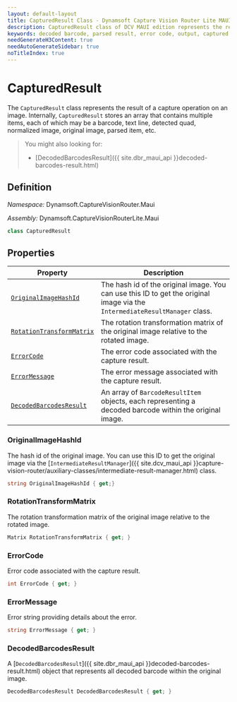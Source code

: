 ```yaml
---
layout: default-layout
title: CapturedResult Class - Dynamsoft Capture Vision Router Lite MAUI
description: CapturedResult class of DCV MAUI edition represents the result of a capture operation on an image.
keywords: decoded barcode, parsed result, error code, output, captured result
needGenerateH3Content: true
needAutoGenerateSidebar: true
noTitleIndex: true
---
```


# CapturedResult

The `CapturedResult` class represents the result of a capture operation on an image. Internally, `CapturedResult` stores an array that contains multiple items, each of which may be a barcode, text line, detected quad, normalized image, original image, parsed item, etc.

> You might also looking for:
>
> - [DecodedBarcodesResult]({{ site.dbr_maui_api }}decoded-barcodes-result.html)

## Definition

*Namespace:* Dynamsoft.CaptureVisionRouter.Maui

*Assembly:* Dynamsoft.CaptureVisionRouterLite.Maui

```csharp
class CapturedResult
```

## Properties

| Property | Description |
| --------- | ----------- |
| [`OriginalImageHashId`](#originalimagehashid) | The hash id of the original image. You can use this ID to get the original image via the `IntermediateResultManager` class. |
| [`RotationTransformMatrix`](#rotationtransformmatrix) | The rotation transformation matrix of the original image relative to the rotated image. |
| [`ErrorCode`](#errorcode) | The error code associated with the capture result. |
| [`ErrorMessage`](#errormessage) | The error message associated with the capture result. |
| [`DecodedBarcodesResult`](#decodedbarcodesresult) | An array of `BarcodeResultItem` objects, each representing a decoded barcode within the original image. |

### OriginalImageHashId

The hash id of the original image. You can use this ID to get the original image via the [`IntermediateResultManager`]({{ site.dcv_maui_api }}capture-vision-router/auxiliary-classes/intermediate-result-manager.html) class.

```csharp
string OriginalImageHashId { get;}
```

### RotationTransformMatrix

The rotation transformation matrix of the original image relative to the rotated image.

```csharp
Matrix RotationTransformMatrix { get; }
```

### ErrorCode

Error code associated with the capture result.

```csharp
int ErrorCode { get; }
```

### ErrorMessage

Error string providing details about the error.

```csharp
string ErrorMessage { get; }
```

### DecodedBarcodesResult

A [`DecodedBarcodesResult`]({{ site.dbr_maui_api }}decoded-barcodes-result.html) object that represents all decoded barcode within the original image.

```csharp
DecodedBarcodesResult DecodedBarcodesResult { get; }
```
